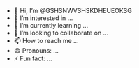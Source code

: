 - 👋 Hi, I’m @GSHSNWVSHSKDHEUEOKSG
- 👀 I’m interested in ...
- 🌱 I’m currently learning ...
- 💞️ I’m looking to collaborate on ...
- 📫 How to reach me ...
- 😄 Pronouns: ...
- ⚡ Fun fact: ...

<!---
GSHSNWVSHSKDHEUEOKSG/GSHSNWVSHSKDHEUEOKSG is a ✨ special ✨ repository because its `README.md` (this file) appears on your GitHub profile.
You can click the Preview link to take a look at your changes.
--->
